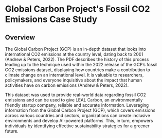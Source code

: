 # Global Carbon Project's Fossil CO2 Emissions Case Study
## Overview
The Global Carbon Project (GCP) is an in-depth dataset that looks into international CO2 emissions at the country level, dating back to 2001 (Andrew & Peters, 2022). The PDF describes the history of this process leading up to the technique used within the 2022 release of the GCP’s fossil CO2 emissions dataset, displaying how countries make a contribution to climate change on an international level. It is valuable to researchers, policymakers, and everyone inquisitive about the impact that human activities have on carbon emissions (Andrew & Peters, 2022).

This dataset was used to provide real-world data regarding fossil CO2 emissions and can be used to give LEAL Carbon, an environmentally friendly startup company, reliable and accurate information. Leveraging information from the Global Carbon Project (GCP), which covers emissions across various countries and sectors, organizations can create inclusive environments and develop AI-powered platforms. This, in turn, empowers individuals by identifying effective sustainability strategies for a greener future.
